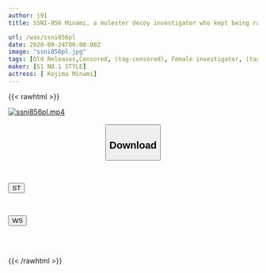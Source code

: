 ```yaml
---
author: j91
title: SSNI-856 Minami, a molester decoy investigator who kept being raped by a sticky molester circle Minami Kojima

url: /was/ssni856pl
date: 2020-09-24T06:00:00Z
image: "ssni856pl.jpg"
tags: [Old Releases,Censored, (tag-censored), Female investigator, (tag-censored), Risky Mosaic, Solowork, Squirting]
maker: [S1 NO.1 STYLE]
actress: [ Kojima Minami]
---
```



{{< rawhtml >}}

<div class="video" data-videoid="vPaG8x8kLwF4Xx7">
    <a href="javascript:;">
        <img src="/was/ssni856pl/ssni856pl.jpg" width="WIDTH" height="HEIGHT" alt="ssni856pl.mp4" loading="lazy">
    </a>
</div>

<script type="text/javascript" src="https://j91.asia/asset/on-demand-st.js"></script>

<br>
  <link rel="stylesheet" href="https://j91.asia/asset/bs5.css">
  
  <center>
  <button class="btn btn-primary" type="button" data-bs-toggle="collapse" data-bs-target=".multi-collapse" aria-expanded="false" aria-controls="multiCollapseExample1 multiCollapseExample2"><h2>Download</h2></button></center>
</p>
<div class="row">
  <div class="col">
    <div class="collapse multi-collapse" id="multiCollapseExample1">
      <div class="card card-body">
	      	      <br>
<div class="buttons">  
<p><a href="https://streamtape.to/v/vPaG8x8kLwF4Xx7" target="_blank"><button class="btn-hover color-3"><i class="fa fa-download"></i> ST</button></a></p></div>
    </div>
  </div>
</div>
  <div class="col">
    <div class="collapse multi-collapse" id="multiCollapseExample2">
      <div class="card card-body">
	      <br>
<div class="buttons">
<p><a href="https://wolfstream.tv/4klhv8m1kais" target="_blank"><button class="btn-hover color-8"><i class="fa fa-download"></i> WS</button></a></p></div>
<br><br>
      </div>
    </div>
  </div>
</div>

{{< /rawhtml >}}